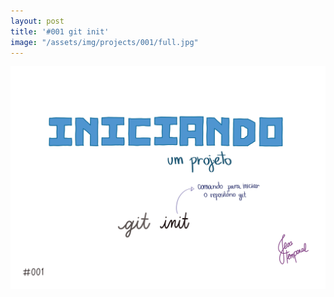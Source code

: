 ```yaml
---
layout: post
title: '#001 git init'
image: "/assets/img/projects/001/full.jpg"
---
```


<img src="/assets/img/projects/001/full.jpg">
